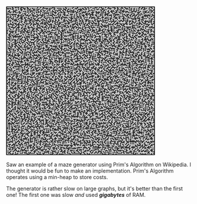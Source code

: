 ![Example of 100 x 100 Maze](/imgs/example.png)

Saw an example of a maze generator using Prim's Algorithm on 
Wikipedia.  I thought it would be fun to make an implementation.
Prim's Algorithm operates using a min-heap to store costs. 

The generator is rather slow on large graphs, but it's better
than the first one!  The first one was slow *and* used ***gigabytes*** of RAM.